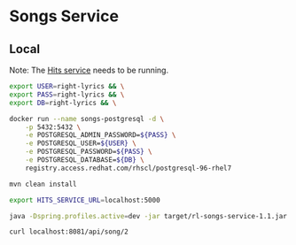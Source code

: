 # Songs Service

## Local

Note: The [Hits service](../hits-service) needs to be running.

```bash
export USER=right-lyrics && \
export PASS=right-lyrics && \
export DB=right-lyrics && \

docker run --name songs-postgresql -d \
    -p 5432:5432 \
    -e POSTGRESQL_ADMIN_PASSWORD=${PASS} \
    -e POSTGRESQL_USER=${USER} \
    -e POSTGRESQL_PASSWORD=${PASS} \
    -e POSTGRESQL_DATABASE=${DB} \
    registry.access.redhat.com/rhscl/postgresql-96-rhel7

mvn clean install 

export HITS_SERVICE_URL=localhost:5000

java -Dspring.profiles.active=dev -jar target/rl-songs-service-1.1.jar

curl localhost:8081/api/song/2
```